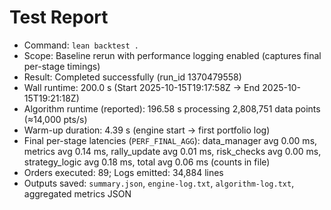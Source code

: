 # Test Report
- Command: `lean backtest .`
- Scope: Baseline rerun with performance logging enabled (captures final per-stage timings)
- Result: Completed successfully (run_id 1370479558)
- Wall runtime: 200.0 s (Start 2025-10-15T19:17:58Z → End 2025-10-15T19:21:18Z)
- Algorithm runtime (reported): 196.58 s processing 2,808,751 data points (≈14,000 pts/s)
- Warm-up duration: 4.39 s (engine start → first portfolio log)
- Final per-stage latencies (`PERF_FINAL_AGG`): data_manager avg 0.00 ms, metrics avg 0.14 ms, rally_update avg 0.01 ms, risk_checks avg 0.00 ms, strategy_logic avg 0.18 ms, total avg 0.06 ms (counts in file)
- Orders executed: 89; Logs emitted: 34,884 lines
- Outputs saved: `summary.json`, `engine-log.txt`, `algorithm-log.txt`, aggregated metrics JSON
